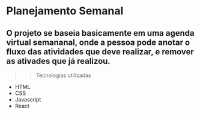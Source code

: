 # Planejamento Semanal

## O projeto se baseia basicamente em uma agenda virtual semananal, onde a pessoa pode anotar o fluxo das atividades que deve realizar, e remover as ativades que já realizou.

>>Tecnologias utilizadas

- HTML
- CSS
- Javascript
- React
